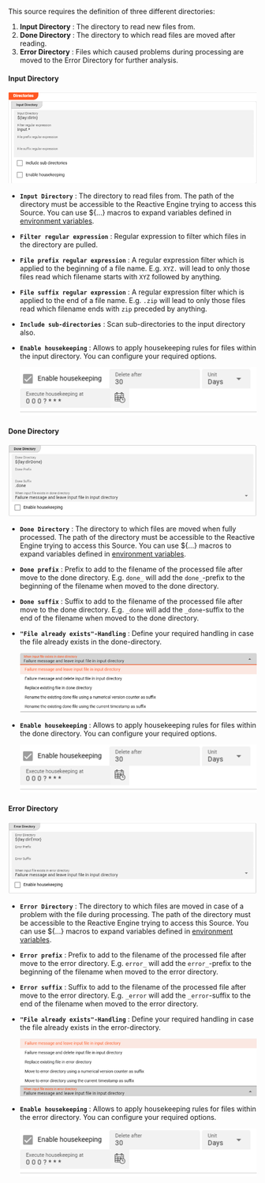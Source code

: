 [//]: # (Precede this section with the header "### Directories")

This source requires the definition of three different directories:

1. **Input Directory** : The directory to read new files from.
2. **Done Directory** : The directory to which read files are moved after reading.
3. **Error Directory** : Files which caused problems during processing are moved to the Error Directory for further analysis.

#### Input Directory

![Input Directory](./._asset-source-directories_images/1714405912849.png "Input Directory")

* **`Input Directory`** : The directory to read files from.
  The path of the directory must be accessible to the Reactive Engine trying to access this Source.
  You can use $\{...\} macros to expand variables defined in [environment variables](../resources/asset-resource-environment).

* **`Filter regular expression`** : Regular expression to filter which files in the directory are pulled.

* **`File prefix regular expression`** : A regular expression filter which is applied to the beginning of a file name.
  E.g. `XYZ.` will lead to only those files read which filename starts with `XYZ` followed by anything.

* **`File suffix regular expression`** : A regular expression filter which is applied to the end of a file name.
  E.g. `.zip` will lead to only those files read which filename ends with `zip` preceded by anything.

* **`Include sub-directories`** : Scan sub-directories to the input directory also.

* **`Enable housekeeping`** : Allows to apply housekeeping rules for files within the input directory. You can configure your required options.

  ![Enable Housekeeping](./._asset-source-directories_images/1714492771470.png "Enable Housekeeping")


#### Done Directory

![Done Directory](./._asset-source-directories_images/1714406005471.png "Done Directory")

* **`Done Directory`** : The directory to which files are moved when fully processed.
  The path of the directory must be accessible to the Reactive Engine trying to access this Source.
  You can use $\{...\} macros to expand variables defined in [environment variables](../resources/asset-resource-environment).

* **`Done prefix`** : Prefix to add to the filename of the processed file after move to the done directory.
  E.g. `done_` will add the `done_`-prefix to the beginning of the filename when moved to the done directory.

* **`Done suffix`** : Suffix to add to the filename of the processed file after move to the done directory.
  E.g. `_done` will add the `_done`-suffix to the end of the filename when moved to the done directory.

* **`"File already exists"-Handling`** : Define your required handling in case the file already exists in the done-directory.

  ![File exists in done directory handling](./._asset-source-directories_images/1714406178163.png "File exists in done directory handling")

* **`Enable housekeeping`** : Allows to apply housekeeping rules for files within the done directory. You can configure your required options.

  ![Enable Housekeeping](./._asset-source-directories_images/1714492771470.png "Enable Housekeeping")



#### Error Directory

![Error Directory](./._asset-source-directories_images/1714406576311.png "Error Directory")

* **`Error Directory`** : The directory to which files are moved in case of a problem with the file during processing.
  The path of the directory must be accessible to the Reactive Engine trying to access this Source.
  You can use $\{...\} macros to expand variables defined in [environment variables](../resources/asset-resource-environment).

* **`Error prefix`** : Prefix to add to the filename of the processed file after move to the error directory.
  E.g. `error_` will add the `error_`-prefix to the beginning of the filename when moved to the error directory.

* **`Error suffix`** : Suffix to add to the filename of the processed file after move to the error directory.
  E.g. `_error` will add the `_error`-suffix to the end of the filename when moved to the error directory.

* **`"File already exists"-Handling`** : Define your required handling in case the file already exists in the error-directory.

  ![File exists in error directly handling](./._asset-source-directories_images/1714406990266.png "File exists in error directly handling")

* **`Enable housekeeping`** : Allows to apply housekeeping rules for files within the error directory. You can configure your required options.

  ![Enable Housekeeping](./._asset-source-directories_images/1714492771470.png "Enable Housekeeping")
